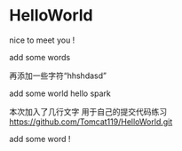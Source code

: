 # HelloWorld
nice to meet you !


add some words

再添加一些字符“hhshdasd”

add some world
hello spark 

本次加入了几行文字
用于自己的提交代码练习
https://github.com/Tomcat119/HelloWorld.git


add some word !
